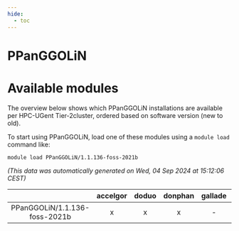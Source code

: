 ```yaml
---
hide:
  - toc
---
```


PPanGGOLiN
==========

# Available modules


The overview below shows which PPanGGOLiN installations are available per HPC-UGent Tier-2cluster, ordered based on software version (new to old).

To start using PPanGGOLiN, load one of these modules using a `module load` command like:

```shell
module load PPanGGOLiN/1.1.136-foss-2021b
```

*(This data was automatically generated on Wed, 04 Sep 2024 at 15:12:06 CEST)*  

| |accelgor|doduo|donphan|gallade|joltik|shinx|skitty|
| :---: | :---: | :---: | :---: | :---: | :---: | :---: | :---: |
|PPanGGOLiN/1.1.136-foss-2021b|x|x|x|-|x|-|x|
